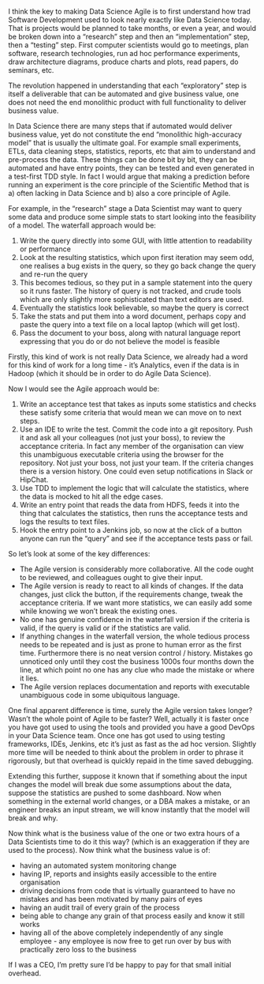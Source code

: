 
I think the key to making Data Science Agile is to first understand how trad Software Development used to look nearly exactly like Data Science today.  That is projects would be planned to take months, or even a year, and would be broken down into a “research” step and then an “implementation” step, then a “testing” step.  First computer scientists would go to meetings, plan software, research technologies, run ad hoc performance experiments, draw architecture diagrams, produce charts and plots, read papers, do seminars, etc.

The revolution happened in understanding that each “exploratory” step is itself a deliverable that can be automated and give business value, one does not need the end monolithic product with full functionality to deliver business value.  

In Data Science there are many steps that if automated would deliver business value, yet do not constitute the end “monolithic high-accuracy model” that is usually the ultimate goal.  For example small experiments, ETLs, data cleaning steps, statistics, reports, etc that aim to understand and pre-process the data.  These things can be done bit by bit, they can be automated and have entry points, they can be tested and even generated in a test-first TDD style.  In fact I would argue that making a prediction before running an experiment is the core principle of the Scientific Method that is a) often lacking in Data Science and b) also a core principle of Agile.

For example, in the “research” stage a Data Scientist may want to query some data and produce some simple stats to start looking into the feasibility of a model.  The waterfall approach would be:

1. Write the query directly into some GUI, with little attention to readability or performance
2. Look at the resulting statistics, which upon first iteration may seem odd, one realises a bug exists in the query, so they go back change the query and re-run the query
3. This becomes tedious, so they put in a sample statement into the query so it runs faster. The history of query is not tracked, and crude tools which are only slightly more sophisticated than text editors are used.
4. Eventually the statistics look believable, so maybe the query is correct
5. Take the stats and put them into a word document, perhaps copy and paste the query into a text file on a local laptop (which will get lost).
6. Pass the document to your boss, along with natural language report expressing that you do or do not believe the model is feasible

Firstly, this kind of work is not really Data Science, we already had a word for this kind of work for a long time - it’s Analytics, even if the data is in Hadoop (which it should be in order to do Agile Data Science).

Now I would see the Agile approach would be:

1. Write an acceptance test that takes as inputs some statistics and checks these satisfy some criteria that would mean we can move on to next steps.  
2. Use an IDE to write the test.  Commit the code into a git repository. Push it and ask all your colleagues (not just your boss), to review the acceptance criteria. In fact any member of the organisation can view this unambiguous executable criteria using the browser for the repository. Not just your boss, not just your team.  If the criteria changes there is a version history.  One could even setup notifications in Slack or HipChat.
3. Use TDD to implement the logic that will calculate the statistics, where the data is mocked to hit all the edge cases.
4. Write an entry point that reads the data from HDFS, feeds it into the thing that calculates the statistics, then runs the acceptance tests and logs the results to text files.
5. Hook the entry point to a Jenkins job, so now at the click of a button anyone can run the “query” and see if the acceptance tests pass or fail.

So let’s look at some of the key differences:

 - The Agile version is considerably more collaborative.  All the code ought to be reviewed, and colleagues ought to give their input.
 - The Agile version is ready to react to all kinds of changes.  If the data changes, just click the button, if the requirements change, tweak the acceptance criteria.  If we want more statistics, we can easily add some while knowing we won’t break the existing ones.
 - No one has genuine confidence in the waterfall version if the criteria is valid, if the query is valid or if the statistics are valid.
 - If anything changes in the waterfall version, the whole tedious process needs to be repeated and is just as prone to human error as the first time.  Furthermore there is no neat version control / history.  Mistakes go unnoticed only until they cost the business 1000s four months down the line, at which point no one has any clue who made the mistake or where it lies.
 - The Agile version replaces documentation and reports with executable unambiguous code in some ubiquitous language.

One final apparent difference is time, surely the Agile version takes longer?  Wasn’t the whole point of Agile to be faster?  Well, actually it is faster once you have got used to using the tools and provided you have a good DevOps in your Data Science team.  Once one has got used to using testing frameworks, IDEs, Jenkins, etc it’s just as fast as the ad hoc version.  Slightly more time will be needed to think about the problem in order to phrase it rigorously, but that overhead is quickly repaid in the time saved debugging.

Extending this further, suppose it known that if something about the input changes the model will break due some assumptions about the data, suppose the statistics are pushed to some dashboard.  Now when something in the external world changes, or a DBA makes a mistake, or an engineer breaks an input stream, we will know instantly that the model will break and why.

Now think what is the business value of the one or two extra hours of a Data Scientists time to do it this way? (which is an exaggeration if they are used to the process).  Now think what the business value is of: 
 - having an automated system monitoring change
 - having IP, reports and insights easily accessible to the entire organisation
 - driving decisions from code that is virtually guaranteed to have no mistakes and has been motivated by many pairs of eyes
 - having an audit trail of every grain of the process
 - being able to change any grain of that process easily and know it still works
 - having all of the above completely independently of any single employee - any employee is now free to get run over by bus with practically zero loss to the business

If I was a CEO, I’m pretty sure I’d be happy to pay for that small initial overhead.
